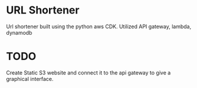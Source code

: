 # URL Shortener

Url shortener built using the python aws CDK.
Utilized API gateway, lambda, dynamodb

# TODO
Create Static S3 website and connect it to the api gateway to give a graphical interface.